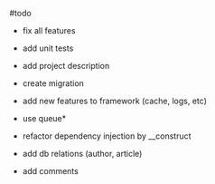 
#todo
- fix all features
- add unit tests
- add project description
- create migration
- add new features to framework (cache, logs, etc)
- use queue*
- refactor dependency injection by __construct

- add db relations (author, article)
- add comments
